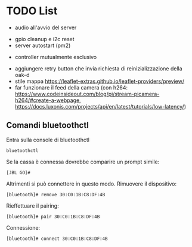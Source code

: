 # TODO List
+ audio all'avvio del server
- gpio cleanup e i2c reset
- server autostart (pm2)
+ controller mutualmente esclusivo
- aggiungere retry button che invia richiesta di reinizializzazione della oak-d
- stile mappa https://leaflet-extras.github.io/leaflet-providers/preview/
- far funzionare il feed della camera (con h264: https://www.codeinsideout.com/blog/pi/stream-picamera-h264/#create-a-webpage, https://docs.luxonis.com/projects/api/en/latest/tutorials/low-latency/)


## Comandi bluetoothctl
Entra sulla console di bluetoothctl

`bluetoothctl`

Se la cassa è connessa dovrebbe comparire un prompt simile:

`[JBL GO]# `

Altrimenti si può connettere in questo modo. Rimuovere il dispositivo:

`[bluetooth]# remove 30:C0:1B:C8:DF:4B`

Rieffettuare il pairing:

`[bluetooth]# pair 30:C0:1B:C8:DF:4B`

Connessione:

`[bluetooth]# connect 30:C0:1B:C8:DF:4B`
